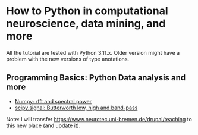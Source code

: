 # How to Python in computational neuroscience, data mining, and more 

All the tutorial are tested with Python 3.11.x. Older version might have a problem with the new versions of type anotations. 

## Programming Basics: Python Data analysis and more

* [Numpy: rfft and spectral power](numpy_fft_1/README.md)
* [scipy.signal: Butterworth low, high and band-pass](scipy.signal_butterworth/README.md)

Note: I will transfer https://www.neurotec.uni-bremen.de/drupal/teaching to this new place (and update it). 
